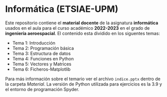 # Informática (ETSIAE-UPM)

Este repositorio contiene el **material docente** de la asignatura **informática** usados en el aula para el curso académico **2022-2023** en el grado de **ingeniería aeroespacial**. El contenido esta dividido en los siguentes temas:
* Tema 1: Introducción 
* Tema 2: Programación básica
* Tema 3: Estructura de datos
* Tema 4: Funciones en Python
* Tema 5: Vectores y Matrices
* Tema 6: Ficheros-Matplotlib

Para más información sobre el temario ver el archivo `indice.pptx` dentro de la carpeta _Material_. La versión de Python utilizada para ejercicios es la 3.9 y el entorno de programación Spyder. 
